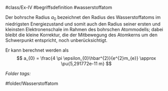#class/Ex-IV #begriffsdefinition #wasserstoffatom 

Der bohrsche Radius $a_0$ bezeichnet den Radius des Wasserstoffatoms im niedrigsten Energiezustand und somit auch den Radius seiner ersten und kleinsten Elektronenschale im Rahmen des bohrschen Atommodells; dabei bleibt die kleine Korrektur, die der Mitbewegung des Atomkerns um den Schwerpunkt entspricht, noch unberücksichtigt. 

Er kann berechnet werden als
$$
a_{0} = \frac{4 \pi \epsilon_{0}\hbar^{2}}{e^{2}m_{e}} \approx \pu{5,291772e-11 m}
$$



 *Folder tags:*

#folder/Wasserstoffatom